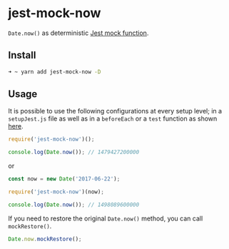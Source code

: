 # jest-mock-now

`Date.now()` as deterministic [Jest mock function](https://facebook.github.io/jest/docs/mock-functions.html).

## Install

```bash
➜ ~ yarn add jest-mock-now -D
```

## Usage

It is possible to use the following configurations at every setup level; in a `setupJest.js` file as well as in a `beforeEach` or a `test` function as shown [here](__tests__/index.test.js).

```javascript
require('jest-mock-now')();

console.log(Date.now()); // 1479427200000
```

or

```javascript
const now = new Date('2017-06-22');

require('jest-mock-now')(now);

console.log(Date.now()); // 1498089600000
```

If you need to restore the original `Date.now()` method, you can call `mockRestore()`.

```javascript
Date.now.mockRestore();
```
